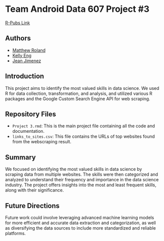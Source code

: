 # Team Android Data 607 Project #3

[R-Pubs Link](http://rpubs.com/sleepysloth12/1102782)

## Authors
- [Matthew Roland](https://github.com/Mattr5541)
- [Kelly Eng](https://github.com/autistic96)
- [Jean Jimenez](https://github.com/sleepysloth12)


## Introduction
This project aims to identify the most valued skills in data science. We used R for data collection, transformation, and analysis, and utilized various R packages and the Google Custom Search Engine API for web scraping.

## Repository Files

- `Project 3.rmd`: This is the main project file containing all the code and documentation.
- `links_to_sites.csv`: This file contains the URLs of top websites found from the webscraping result.

## Summary

We focused on identifying the most valued skills in data science by scraping data from multiple websites. The skills were then categorized and analyzed to understand their frequency and importance in the data science industry. The project offers insights into the most and least frequent skills, along with their significance.

## Future Directions

Future work could involve leveraging advanced machine learning models for more efficient and accurate data extraction and categorization, as well as diversifying the data sources to include more standardized and reliable platforms.
